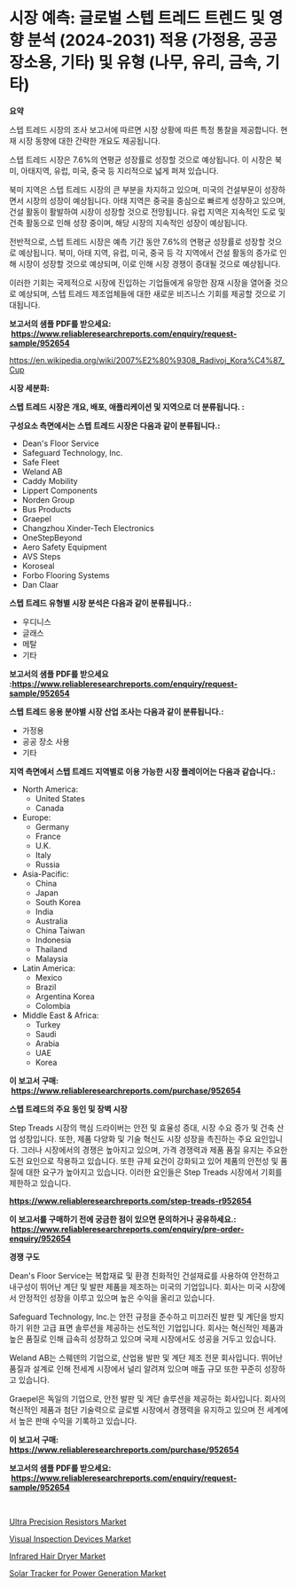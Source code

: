 <p><h1>시장 예측: 글로벌 스텝 트레드 트렌드 및 영향 분석 (2024-2031) 적용 (가정용, 공공장소용, 기타) 및 유형 (나무, 유리, 금속, 기타)</h1></p><p><strong>요약</strong></p>
<p><p>스텝 트레드 시장의 조사 보고서에 따르면 시장 상황에 따른 특정 통찰을 제공합니다. 현재 시장 동향에 대한 간략한 개요도 제공됩니다.</p><p>스텝 트레드 시장은 7.6%의 연평균 성장률로 성장할 것으로 예상됩니다. 이 시장은 북미, 아태지역, 유럽, 미국, 중국 등 지리적으로 넓게 퍼져 있습니다.</p><p>북미 지역은 스텝 트레드 시장의 큰 부분을 차지하고 있으며, 미국의 건설부문이 성장하면서 시장의 성장이 예상됩니다. 아태 지역은 중국을 중심으로 빠르게 성장하고 있으며, 건설 활동이 활발하여 시장이 성장할 것으로 전망됩니다. 유럽 지역은 지속적인 도로 및 건축 활동으로 인해 성장 중이며, 해당 시장의 지속적인 성장이 예상됩니다.</p><p>전반적으로, 스텝 트레드 시장은 예측 기간 동안 7.6%의 연평균 성장률로 성장할 것으로 예상됩니다. 북미, 아태 지역, 유럽, 미국, 중국 등 각 지역에서 건설 활동의 증가로 인해 시장이 성장할 것으로 예상되며, 이로 인해 시장 경쟁이 증대될 것으로 예상됩니다.</p><p>이러한 기회는 국제적으로 시장에 진입하는 기업들에게 유망한 잠재 시장을 열어줄 것으로 예상되며, 스텝 트레드 제조업체들에 대한 새로운 비즈니스 기회를 제공할 것으로 기대됩니다.</p></p>
<p><strong>보고서의 샘플 PDF를 받으세요: &nbsp;<a href="https://www.reliableresearchreports.com/enquiry/request-sample/952654">https://www.reliableresearchreports.com/enquiry/request-sample/952654</a></strong></p>
<p><a href="https://en.wikipedia.org/wiki/2007%E2%80%9308_Radivoj_Kora%C4%87_Cup">https://en.wikipedia.org/wiki/2007%E2%80%9308_Radivoj_Kora%C4%87_Cup</a></p>
<p><strong>시장 세분화:</strong></p>
<p><strong> 스텝 트레드 시장은 개요, 배포, 애플리케이션 및 지역으로 더 분류됩니다. :</strong></p>
<p><strong>구성요소 측면에서는 스텝 트레드 시장은 다음과 같이 분류됩니다.:</strong></p>
<p><ul><li>Dean's Floor Service</li><li>Safeguard Technology, Inc.</li><li>Safe Fleet</li><li>Weland AB</li><li>Caddy Mobility</li><li>Lippert Components</li><li>Norden Group</li><li>Bus Products</li><li>Graepel</li><li>Changzhou Xinder-Tech Electronics</li><li>OneStepBeyond</li><li>Aero Safety Equipment</li><li>AVS Steps</li><li>Koroseal</li><li>Forbo Flooring Systems</li><li>Dan Claar</li></ul></p>
<p><strong> 스텝 트레드 유형별 시장 분석은 다음과 같이 분류됩니다.:</strong></p>
<p><ul><li>우디니스</li><li>글래스</li><li>메탈</li><li>기타</li></ul></p>
<p><strong>보고서의 샘플 PDF를 받으세요 :<a href="https://www.reliableresearchreports.com/enquiry/request-sample/952654">https://www.reliableresearchreports.com/enquiry/request-sample/952654</a></strong></p>
<p><strong> 스텝 트레드 응용 분야별 시장 산업 조사는 다음과 같이 분류됩니다.:</strong></p>
<p><ul><li>가정용</li><li>공공 장소 사용</li><li>기타</li></ul></p>
<p><strong>지역 측면에서 스텝 트레드 지역별로 이용 가능한 시장 플레이어는 다음과 같습니다.:</strong></p>
<p><ul>
    <li>
        North America:
        <ul>
            <li>United States</li>
            <li>Canada</li>
        </ul>
    </li>
    <li>
        Europe:
        <ul>
            <li>Germany</li>
            <li>France</li>
            <li>U.K.</li>
            <li>Italy</li>
            <li>Russia</li>
        </ul>
    </li>
    <li>
        Asia-Pacific:
        <ul>
            <li>China</li>
            <li>Japan</li>
            <li>South Korea</li>
            <li>India</li>
            <li>Australia</li>
            <li>China Taiwan</li>
            <li>Indonesia</li>
            <li>Thailand</li>
            <li>Malaysia</li>
        </ul>
    </li>
    <li>
        Latin America:
        <ul>
            <li>Mexico</li>
            <li>Brazil</li>
            <li>Argentina Korea</li>
            <li>Colombia</li>
        </ul>
    </li>
    <li>
        Middle East & Africa:
        <ul>
            <li>Turkey</li>
            <li>Saudi</li>
            <li>Arabia</li>
            <li>UAE</li>
            <li>Korea</li>
        </ul>
    </li>
    </ul></p>
<p><strong>이 보고서 구매: &nbsp;<a href="https://www.reliableresearchreports.com/purchase/952654">https://www.reliableresearchreports.com/purchase/952654</a></strong></p>
<p><strong>스텝 트레드의 주요 동인 및 장벽 시장</strong></p>
<p><p>Step Treads 시장의 핵심 드라이버는 안전 및 효율성 증대, 시장 수요 증가 및 건축 산업 성장입니다. 또한, 제품 다양화 및 기술 혁신도 시장 성장을 촉진하는 주요 요인입니다. 그러나 시장에서의 경쟁은 높아지고 있으며, 가격 경쟁력과 제품 품질 유지는 주요한 도전 요인으로 작용하고 있습니다. 또한 규제 요건이 강화되고 있어 제품의 안전성 및 품질에 대한 요구가 높아지고 있습니다. 이러한 요인들은 Step Treads 시장에서 기회를 제한하고 있습니다.</p></p>
<p><strong><a href="https://www.reliableresearchreports.com/step-treads-r952654">https://www.reliableresearchreports.com/step-treads-r952654</a></strong></p>
<p><strong>이 보고서를 구매하기 전에 궁금한 점이 있으면 문의하거나 공유하세요.: &nbsp;<a href="https://www.reliableresearchreports.com/enquiry/pre-order-enquiry/952654">https://www.reliableresearchreports.com/enquiry/pre-order-enquiry/952654</a></strong></p>
<p><strong>경쟁 구도</strong></p>
<p><p>Dean's Floor Service는 복합재료 및 환경 친화적인 건설재료를 사용하여 안전하고 내구성이 뛰어난 계단 및 발판 제품을 제조하는 미국의 기업입니다. 회사는 미국 시장에서 안정적인 성장을 이루고 있으며 높은 수익을 올리고 있습니다.</p><p>Safeguard Technology, Inc.는 안전 규정을 준수하고 미끄러진 발판 및 계단을 방지하기 위한 고급 표면 솔루션을 제공하는 선도적인 기업입니다. 회사는 혁신적인 제품과 높은 품질로 인해 급속히 성장하고 있으며 국제 시장에서도 성공을 거두고 있습니다.</p><p>Weland AB는 스웨덴의 기업으로, 산업용 발판 및 계단 제조 전문 회사입니다. 뛰어난 품질과 설계로 인해 전세계 시장에서 널리 알려져 있으며 매출 규모 또한 꾸준히 성장하고 있습니다.</p><p>Graepel은 독일의 기업으로, 안전 발판 및 계단 솔루션을 제공하는 회사입니다. 회사의 혁신적인 제품과 첨단 기술력으로 글로벌 시장에서 경쟁력을 유지하고 있으며 전 세계에서 높은 판매 수익을 기록하고 있습니다.</p></p>
<p><strong>이 보고서 구매: &nbsp; <a href="https://www.reliableresearchreports.com/purchase/952654">https://www.reliableresearchreports.com/purchase/952654</a></strong></p>
<p><strong>보고서의 샘플 PDF를 받으세요: &nbsp;<a href="https://www.reliableresearchreports.com/enquiry/request-sample/952654">https://www.reliableresearchreports.com/enquiry/request-sample/952654</a></strong><strong></strong></p>
<p>&nbsp;</p>
<p><p><a href="https://github.com/nicoletavirag/Market-Research-Report-List-4/blob/main/ultra-precision-resistors-market.md">Ultra Precision Resistors Market</a></p><p><a href="https://issuu.com/reportprime-2/docs/visual-inspection-devices-market-size-2030.pptx">Visual Inspection Devices Market</a></p><p><a href="https://github.com/mauripalmi/Market-Research-Report-List-4/blob/main/infrared-hair-dryer-market.md">Infrared Hair Dryer Market</a></p><p><a href="https://issuu.com/reportprime-2/docs/solar-tracker-for-power-generation-market-size-203">Solar Tracker for Power Generation Market</a></p></p>